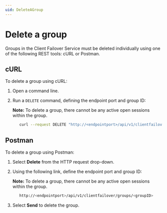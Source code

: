 ```yaml
---
uid: DeleteAGroup
---
```


# Delete a group

Groups in the Client Failover Service must be deleted individually using one of the following REST tools: cURL or Postman.

## cURL

To delete a group using cURL:

1. Open a command line.

2. Run a `DELETE` command, defining the endpoint port and group ID:

   **Note:** To delete a group, there cannot be any active open sessions within the group. 

   ```bash
      curl --request DELETE "http://<endpointport>/api/v1/clientfailover/groups/<groupID>"
      ```

## Postman

To delete a group using Postman:

1. Select **Delete** from the HTTP request drop-down.

2. Using the following link, define the endpoint port and group ID:

   **Note:** To delete a group, there cannot be any active open sessions within the group. 

   ```bash
      http://<endpointport>/api/v1/clientfailover/groups/<groupID>
      ```

3. Select **Send** to delete the group. 

